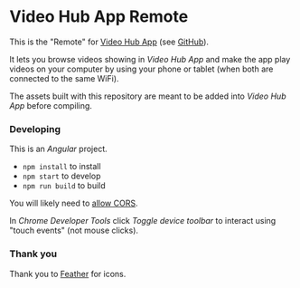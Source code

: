 # Video Hub App Remote

This is the "Remote" for [Video Hub App](https://videohubapp.com/) (see [GitHub](https://github.com/whyboris/Video-Hub-App/)).

It lets you browse videos showing in _Video Hub App_ and make the app play videos on your computer by using your phone or tablet (when both are connected to the same WiFi).

The assets built with this repository are meant to be added into _Video Hub App_ before compiling.

### Developing

This is an *Angular* project.

- `npm install` to install
- `npm start` to develop
- `npm run build` to build

You will likely need to [allow CORS](https://chrome.google.com/webstore/detail/allow-cors-access-control/lhobafahddgcelffkeicbaginigeejlf).

In _Chrome Developer Tools_ click _Toggle device toolbar_ to interact using "touch events" (not mouse clicks).

### Thank you

Thank you to [Feather](https://feathericons.com/) for icons.

